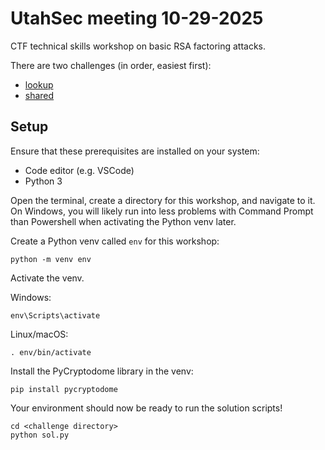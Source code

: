 # UtahSec meeting 10-29-2025

CTF technical skills workshop on basic RSA factoring attacks.

There are two challenges (in order, easiest first):

* [lookup](1-lookup)
* [shared](2-shared)

## Setup

Ensure that these prerequisites are installed on your system:

* Code editor (e.g. VSCode)
* Python 3

Open the terminal, create a directory for this workshop, and navigate to it. On Windows, you will likely run into less problems with Command Prompt than Powershell when activating the Python venv later.

Create a Python venv called `env` for this workshop:

```
python -m venv env
```

Activate the venv.

Windows: 

```
env\Scripts\activate
```

Linux/macOS:

```
. env/bin/activate
```

Install the PyCryptodome library in the venv:

```
pip install pycryptodome
```

Your environment should now be ready to run the solution scripts!

```
cd <challenge directory>
python sol.py
```

